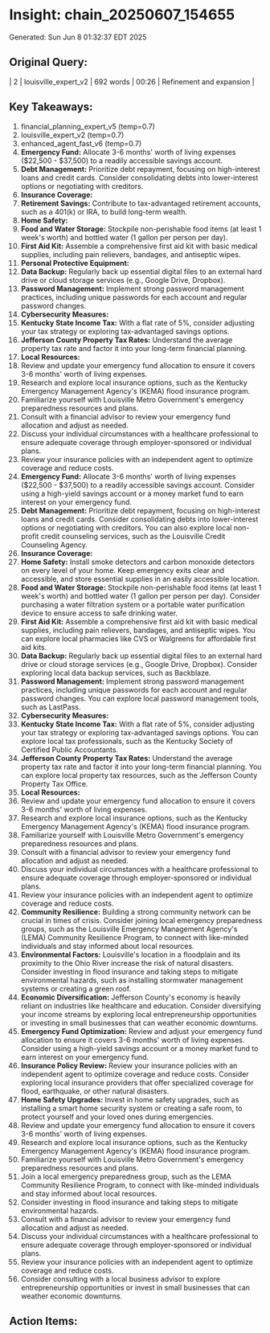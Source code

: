 # Insight: chain_20250607_154655
Generated: Sun Jun  8 01:32:37 EDT 2025

## Original Query:
| 2 | louisville_expert_v2 | 692 words | 00:26 | Refinement and expansion |

## Key Takeaways:
1. financial_planning_expert_v5 (temp=0.7)
2. louisville_expert_v2 (temp=0.7)
3. enhanced_agent_fast_v6 (temp=0.7)
1. **Emergency Fund:** Allocate 3-6 months' worth of living expenses ($22,500 - $37,500) to a readily accessible savings account.
2. **Debt Management:** Prioritize debt repayment, focusing on high-interest loans and credit cards. Consider consolidating debts into lower-interest options or negotiating with creditors.
3. **Insurance Coverage:**
4. **Retirement Savings:** Contribute to tax-advantaged retirement accounts, such as a 401(k) or IRA, to build long-term wealth.
1. **Home Safety:**
2. **Food and Water Storage:** Stockpile non-perishable food items (at least 1 week's worth) and bottled water (1 gallon per person per day).
3. **First Aid Kit:** Assemble a comprehensive first aid kit with basic medical supplies, including pain relievers, bandages, and antiseptic wipes.
4. **Personal Protective Equipment:**
1. **Data Backup:** Regularly back up essential digital files to an external hard drive or cloud storage services (e.g., Google Drive, Dropbox).
2. **Password Management:** Implement strong password management practices, including unique passwords for each account and regular password changes.
3. **Cybersecurity Measures:**
1. **Kentucky State Income Tax:** With a flat rate of 5%, consider adjusting your tax strategy or exploring tax-advantaged savings options.
2. **Jefferson County Property Tax Rates:** Understand the average property tax rate and factor it into your long-term financial planning.
3. **Local Resources:**
1. Review and update your emergency fund allocation to ensure it covers 3-6 months' worth of living expenses.
2. Research and explore local insurance options, such as the Kentucky Emergency Management Agency's (KEMA) flood insurance program.
3. Familiarize yourself with Louisville Metro Government's emergency preparedness resources and plans.
1. Consult with a financial advisor to review your emergency fund allocation and adjust as needed.
2. Discuss your individual circumstances with a healthcare professional to ensure adequate coverage through employer-sponsored or individual plans.
3. Review your insurance policies with an independent agent to optimize coverage and reduce costs.
1. **Emergency Fund:** Allocate 3-6 months' worth of living expenses ($22,500 - $37,500) to a readily accessible savings account. Consider using a high-yield savings account or a money market fund to earn interest on your emergency fund.
2. **Debt Management:** Prioritize debt repayment, focusing on high-interest loans and credit cards. Consider consolidating debts into lower-interest options or negotiating with creditors. You can also explore local non-profit credit counseling services, such as the Louisville Credit Counseling Agency.
3. **Insurance Coverage:**
1. **Home Safety:** Install smoke detectors and carbon monoxide detectors on every level of your home. Keep emergency exits clear and accessible, and store essential supplies in an easily accessible location.
2. **Food and Water Storage:** Stockpile non-perishable food items (at least 1 week's worth) and bottled water (1 gallon per person per day). Consider purchasing a water filtration system or a portable water purification device to ensure access to safe drinking water.
3. **First Aid Kit:** Assemble a comprehensive first aid kit with basic medical supplies, including pain relievers, bandages, and antiseptic wipes. You can explore local pharmacies like CVS or Walgreens for affordable first aid kits.
1. **Data Backup:** Regularly back up essential digital files to an external hard drive or cloud storage services (e.g., Google Drive, Dropbox). Consider exploring local data backup services, such as Backblaze.
2. **Password Management:** Implement strong password management practices, including unique passwords for each account and regular password changes. You can explore local password management tools, such as LastPass.
3. **Cybersecurity Measures:**
1. **Kentucky State Income Tax:** With a flat rate of 5%, consider adjusting your tax strategy or exploring tax-advantaged savings options. You can explore local tax professionals, such as the Kentucky Society of Certified Public Accountants.
2. **Jefferson County Property Tax Rates:** Understand the average property tax rate and factor it into your long-term financial planning. You can explore local property tax resources, such as the Jefferson County Property Tax Office.
3. **Local Resources:**
1. Review and update your emergency fund allocation to ensure it covers 3-6 months' worth of living expenses.
2. Research and explore local insurance options, such as the Kentucky Emergency Management Agency's (KEMA) flood insurance program.
3. Familiarize yourself with Louisville Metro Government's emergency preparedness resources and plans.
1. Consult with a financial advisor to review your emergency fund allocation and adjust as needed.
2. Discuss your individual circumstances with a healthcare professional to ensure adequate coverage through employer-sponsored or individual plans.
3. Review your insurance policies with an independent agent to optimize coverage and reduce costs.
1. **Community Resilience:** Building a strong community network can be crucial in times of crisis. Consider joining local emergency preparedness groups, such as the Louisville Emergency Management Agency's (LEMA) Community Resilience Program, to connect with like-minded individuals and stay informed about local resources.
2. **Environmental Factors:** Louisville's location in a floodplain and its proximity to the Ohio River increase the risk of natural disasters. Consider investing in flood insurance and taking steps to mitigate environmental hazards, such as installing stormwater management systems or creating a green roof.
3. **Economic Diversification:** Jefferson County's economy is heavily reliant on industries like healthcare and education. Consider diversifying your income streams by exploring local entrepreneurship opportunities or investing in small businesses that can weather economic downturns.
1. **Emergency Fund Optimization:** Review and adjust your emergency fund allocation to ensure it covers 3-6 months' worth of living expenses. Consider using a high-yield savings account or a money market fund to earn interest on your emergency fund.
2. **Insurance Policy Review:** Review your insurance policies with an independent agent to optimize coverage and reduce costs. Consider exploring local insurance providers that offer specialized coverage for flood, earthquake, or other natural disasters.
3. **Home Safety Upgrades:** Invest in home safety upgrades, such as installing a smart home security system or creating a safe room, to protect yourself and your loved ones during emergencies.
1. Review and update your emergency fund allocation to ensure it covers 3-6 months' worth of living expenses.
2. Research and explore local insurance options, such as the Kentucky Emergency Management Agency's (KEMA) flood insurance program.
3. Familiarize yourself with Louisville Metro Government's emergency preparedness resources and plans.
4. Join a local emergency preparedness group, such as the LEMA Community Resilience Program, to connect with like-minded individuals and stay informed about local resources.
5. Consider investing in flood insurance and taking steps to mitigate environmental hazards.
1. Consult with a financial advisor to review your emergency fund allocation and adjust as needed.
2. Discuss your individual circumstances with a healthcare professional to ensure adequate coverage through employer-sponsored or individual plans.
3. Review your insurance policies with an independent agent to optimize coverage and reduce costs.
4. Consider consulting with a local business advisor to explore entrepreneurship opportunities or invest in small businesses that can weather economic downturns.

## Action Items:
